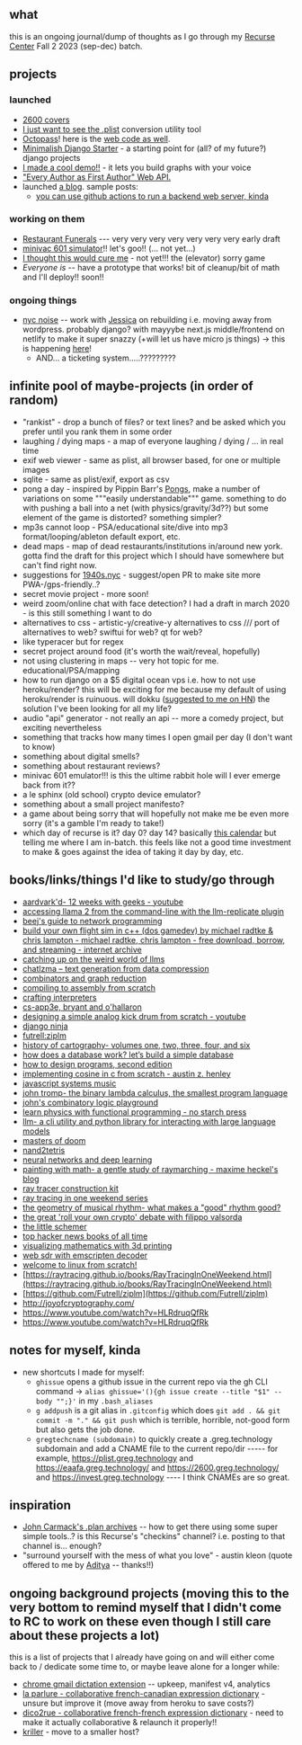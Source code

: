## what

this is an ongoing journal/dump of thoughts as I go through my [Recurse Center](https://www.recurse.com/) Fall 2 2023 (sep-dec) batch.

## projects

### launched

- [2600 covers](https://github.com/gregsadetsky/2600-covers)
- [I just want to see the .plist](https://github.com/gregsadetsky/i-just-want-to-see-the-plist) conversion utility tool
- [Octopass](https://github.com/gregsadetsky/recurse-rfid-visits)! here is the [web code as well](https://github.com/gregsadetsky/checkintopus).
- [Minimalish Django Starter](https://github.com/gregsadetsky/minimalish-django-starter) - a starting point for (all? of my future?) django projects
- [I made a cool demo!!](https://m.youtube.com/watch?v=fxS7OKh_4vc) - it lets you build graphs with your voice
- ["Every Author as First Author" Web API.](https://eaafa.greg.technology/)
- launched [a blog](https://blog.greg.technology/). sample posts:
  - [you can use github actions to run a backend web server, kinda](https://blog.greg.technology/2023/10/09/you-can-use-github-actions-to-run-a-backend-web-server-kinda.html)

### working on them

- [Restaurant Funerals](https://github.com/gregsadetsky/restaurant-funerals) --- very very very very very very very early draft
- [minivac 601 simulator](https://github.com/gregsadetsky/minivac-601-simulator)!! let's goo!! (... not yet...)
- [I thought this would cure me](https://github.com/gregsadetsky/i-thought-this-would-cure-me) - not yet!!! the (elevator) sorry game
- *Everyone is* -- have a prototype that works! bit of cleanup/bit of math and I'll deploy!! soon!!

### ongoing things

- [nyc noise](https://nyc-noise.com/) -- work with [Jessica](https://jessica-hallock.com/) on rebuilding i.e. moving away from wordpress. probably django? with mayyybe next.js middle/frontend on netlify to make it super snazzy (+will let us have micro js things) -> this is happening [here](https://github.com/gregsadetsky/nycnoise)!
  - AND... a ticketing system.....?????????

## infinite pool of maybe-projects (in order of random)

- "rankist" - drop a bunch of files? or text lines? and be asked which you prefer until you rank them in some order
- laughing / dying maps - a map of everyone laughing / dying / ... in real time
- exif web viewer - same as plist, all browser based, for one or multiple images
- sqlite - same as plist/exif, export as csv
- pong a day - inspired by Pippin Barr's [Pongs](https://pippinbarr.com/pongs/info/), make a number of variations on some """easily understandable""" game. something to do with pushing a ball into a net (with physics/gravity/3d??) but some element of the game is distorted? something simpler?
- mp3s cannot loop - PSA/educational site/dive into mp3 format/looping/ableton default export, etc.
- dead maps - map of dead restaurants/institutions in/around new york. gotta find the draft for this project which I should have somewhere but can't find right now.
- suggestions for [1940s.nyc](https://1940s.nyc/) - suggest/open PR to make site more PWA-/gps-friendly..?
- secret movie project - more soon!
- weird zoom/online chat with face detection? I had a draft in march 2020 - is this still something I want to do
- alternatives to css - artistic-y/creative-y alternatives to css /// port of alternatives to web? swiftui for web? qt for web?
- like typeracer but for regex
- secret project around food (it's worth the wait/reveal, hopefully)
- not using clustering in maps -- very hot topic for me. educational/PSA/mapping
- how to run django on a $5 digital ocean vps i.e. how to not use heroku/render? this will be exciting for me because my default of using heroku/render is ruinuous. will dokku ([suggested to me on HN](https://news.ycombinator.com/item?id=37492560)) the solution I've been looking for all my life?
- audio "api" generator - not really an api -- more a comedy project, but exciting nevertheless
- something that tracks how many times I open gmail per day (I don't want to know)
- something about digital smells?
- something about restaurant reviews?
- minivac 601 emulator!!! is this the ultime rabbit hole will I ever emerge back from it??
- a le sphinx (old school) crypto device emulator?
- something about a small project manifesto?
- a game about being sorry that will hopefully not make me be even more sorry (it's a gamble I'm ready to take!)
- which day of recurse is it? day 0? day 14? basically [this calendar](https://www.timeanddate.com/date/workdays.html?d1=18&m1=9&y1=2023&d2=8&m2=12&y2=2023&ti=on&) but telling me where I am in-batch. this feels like not a good time investment to make & goes against the idea of taking it day by day, etc.

## books/links/things I'd like to study/go through

- [aardvark'd- 12 weeks with geeks - youtube](https://www.youtube.com/watch?v=ybrkz07lkbk)
- [accessing llama 2 from the command-line with the llm-replicate plugin](https://simonwillison.net/2023/jul/18/accessing-llama-2/)
- [beej's guide to network programming](https://beej.us/guide/bgnet/html/split/)
- [build your own flight sim in c++ (dos gamedev) by michael radtke & chris lampton - michael radtke, chris lampton - free download, borrow, and streaming - internet archive](https://archive.org/details/build-your-own-flight-sim-in-c-dos-game-dev-michael-radtke-chris-lampton)
- [catching up on the weird world of llms](https://simonwillison.net/2023/aug/3/weird-world-of-llms/)
- [chatlzma – text generation from data compression](https://news.ycombinator.com/item?id=37318810)
- [combinators and graph reduction](http://web.archive.org/web/19971009064824/www.cs.oberlin.edu/classes/cs280/labs/lab4/lab4.html)
- [compiling to assembly from scratch](https://keleshev.com/compiling-to-assembly-from-scratch/)
- [crafting interpreters](https://craftinginterpreters.com/)
- [cs-app3e, bryant and o'hallaron](https://csapp.cs.cmu.edu/)
- [designing a simple analog kick drum from scratch - youtube](https://www.youtube.com/watch?v=yz37yz315eu)
- [django ninja](https://django-ninja.rest-framework.com/)
- [futrell:ziplm](https://github.com/futrell/ziplm)
- [history of cartography- volumes one, two, three, four, and six](https://press.uchicago.edu/books/hoc/index.html)
- [how does a database work? let’s build a simple database](https://cstack.github.io/db_tutorial/)
- [how to design programs, second edition](https://htdp.org/2023-5-12/book/index.html)
- [implementing cosine in c from scratch - austin z. henley](https://austinhenley.com/blog/cosine.html)
- [javascript systems music](https://teropa.info/blog/2016/07/28/javascript-systems-music)
- [john tromp- the binary lambda calculus, the smallest program language](https://www.youtube.com/watch?v=ejhfjscuviy)
- [john's combinatory logic playground](https://tromp.github.io/cl/cl.html)
- [learn physics with functional programming - no starch press](https://nostarch.com/learn-physics-functional-programming)
- [llm- a cli utility and python library for interacting with large language models](https://llm.datasette.io/en/stable/)
- [masters of doom](https://www.amazon.com/masters-doom-created-transformed-culture/dp/0812972155)
- [nand2tetris](https://www.nand2tetris.org/)
- [neural networks and deep learning](http://neuralnetworksanddeeplearning.com/index.html)
- [painting with math- a gentle study of raymarching - maxime heckel's blog](https://blog.maximeheckel.com/posts/painting-with-math-a-gentle-study-of-raymarching/)
- [ray tracer construction kit](https://matklad.github.io/2022/12/31/raytracer-construction-kit.html)
- [ray tracing in one weekend series](https://raytracing.github.io/)
- [the geometry of musical rhythm- what makes a "good" rhythm good?](https://www.amazon.com/geometry-musical-rhythm-makes-second/dp/0815370970/)
- [the great 'roll your own crypto' debate with filippo valsorda](https://securitycryptographywhatever.com/2021/07/31/the-great-roll-your-own-crypto-debate-with-filippo-valsorda/)
- [the little schemer](https://www.amazon.com/little-schemer-daniel-p-friedman/dp/0262560992)
- [top hacker news books of all time](https://hackernewsbooks.com/top-books-on-hacker-news)
- [visualizing mathematics with 3d printing](http://www.3dprintmath.com/)
- [web sdr with emscripten decoder](https://news.ycombinator.com/item?id=37153044)
- [welcome to linux from scratch!](https://www.linuxfromscratch.org/)
- [https://raytracing.github.io/books/RayTracingInOneWeekend.html](https://raytracing.github.io/books/RayTracingInOneWeekend.html)
- [https://github.com/Futrell/ziplm](https://github.com/Futrell/ziplm)
- http://joyofcryptography.com/
- https://www.youtube.com/watch?v=HLRdruqQfRk
- https://www.youtube.com/watch?v=HLRdruqQfRk

## notes for myself, kinda

- new shortcuts I made for myself:
  - `ghissue` opens a github issue in the current repo via the gh CLI command -> `alias ghissue='(){gh issue create --title "$1" --body "";}'` in my `.bash_aliases`
  - `g addpush` is a git alias in `.gitconfig` which does `git add . && git commit -m "." && git push` which is terrible, horrible, not-good form but also gets the job done.
  - `gregtechcname (subdomain)` to quickly create a .greg.technology subdomain and add a CNAME file to the current repo/dir ----- for example, https://plist.greg.technology and https://eaafa.greg.technology/ and https://2600.greg.technology/ and https://invest.greg.technology ---- I think CNAMEs are so great.

## inspiration

- [John Carmack's .plan archives](https://github.com/oliverbenns/john-carmack-plan) -- how to get there using some super simple tools..? is this Recurse's "checkins" channel? i.e. posting to that channel is... enough?
- "surround yourself with the mess of what you love" - austin kleon (quote offered to me by [Aditya](https://github.com/adityaathalye) -- thanks!!)

## ongoing background projects (moving this to the very bottom to remind myself that I didn't come to RC to work on these even though I still care about these projects a lot)

this is a list of projects that I already have going on and will either come back to / dedicate some time to, or maybe leave alone for a longer while:

- [chrome gmail dictation extension](https://chrome.google.com/webstore/detail/dictation-for-gmail/eggdmhdpffgikgakkfojgiledkekfdce) -- upkeep, manifest v4, analytics
- [la parlure - collaborative french-canadian expression dictionary](https://www.laparlure.com/) - unsure but improve it (move away from heroku to save costs?)
- [dico2rue - collaborative french-french expression dictionary](https://dico2rue.com/) - need to make it actually collaborative & relaunch it properly!!
- [kriller](https://kriller.com/) - move to a smaller host?

